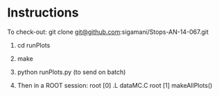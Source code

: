 Instructions
============

To check-out: git clone git@github.com:sigamani/Stops-AN-14-067.git 

1) cd runPlots 
2) make
3) python runPlots.py (to send on batch)

4) Then in a ROOT session:
root [0] .L dataMC.C
root [1] makeAllPlots()
